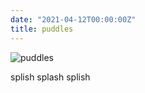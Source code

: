 ```yaml
---
date: "2021-04-12T00:00:00Z"
title: puddles
---
```


![puddles](/assets/puddles.jpg)

splish splash splish 
